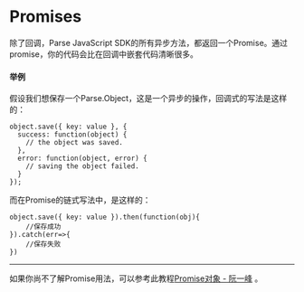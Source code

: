 # Promises

除了回调，Parse JavaScript SDK的所有异步方法，都返回一个Promise。通过promise，你的代码会比在回调中嵌套代码清晰很多。

#### 举例

假设我们想保存一个Parse.Object，这是一个异步的操作，回调式的写法是这样的：

```
object.save({ key: value }, {
  success: function(object) {
    // the object was saved.
  },
  error: function(object, error) {
    // saving the object failed.
  }
});
```

而在Promise的链式写法中，是这样的：

```
object.save({ key: value }).then(function(obj){
    //保存成功
}).catch(err=>{
    //保存失败
})
```

---

如果你尚不了解Promise用法，可以参考此教程[Promise对象 - 阮一峰](http://es6.ruanyifeng.com/#docs/promise) 。

